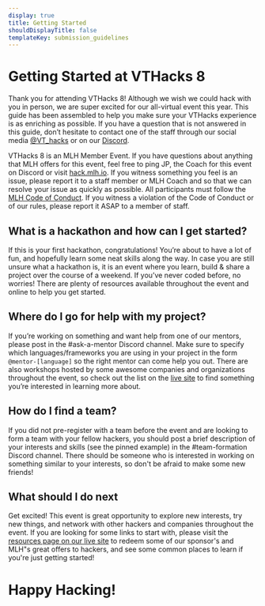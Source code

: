 ```yaml
---
display: true
title: Getting Started
shouldDisplayTitle: false
templateKey: submission_guidelines
---
```

# Getting Started at VTHacks 8

Thank you for attending VTHacks 8! Although we wish we could hack with you in person, we are super excited for our all-virtual event this year. This guide has been assembled to help you make sure your VTHacks experience is as enriching as possible. If you have a question that is not answered in this guide, don’t hesitate to contact one of the staff through our social media [@VT_hacks](https://twitter.com/VT_Hacks) or on our [Discord](https://discord.gg/qRGP9RmPCc).

VTHacks 8 is an MLH Member Event. If you have questions about anything that MLH offers for this event, feel free to ping JP, the Coach for this event on Discord or visit [hack.mlh.io](http://hack.mlh.io/).  If you witness something you feel is an issue, please report it to a staff member or MLH Coach and so that we can resolve your issue as quickly as possible. All participants must follow the [MLH Code of Conduct](https://static.mlh.io/docs/mlh-code-of-conduct.pdf). If you witness a violation of the Code of Conduct or of our rules, please report it ASAP to a member of staff.

## What is a hackathon and how can I get started?

If this is your first hackathon, congratulations! You’re about to have a lot of fun, and hopefully learn some neat skills along the way. In case you are still unsure what a hackathon is, it is an event where you learn, build & share a project over the course of a weekend. If you’ve never coded before, no worries! There are plenty of resources available throughout the event and online to help you get started.

## **Where do I go for help with my project?**

If you’re working on something and want help from one of our mentors, please post in the #ask-a-mentor Discord channel. Make sure to specify which languages/frameworks you are using in your project in the form `@mentor-[language]` so the right mentor can come help you out. There are also workshops hosted by some awesome companies and organizations throughout the event, so check out the list on the [live site](http://live.vthacks.com/) to find something you’re interested in learning more about.

## **How do I find a team?**

If you did not pre-register with a team before the event and are looking to form a team with your fellow hackers, you should post a brief description of your interests and skills (see the pinned example) in the #team-formation Discord channel. There should be someone who is interested in working on something similar to your interests, so don't be afraid to make some new friends!

## What should I do next

Get excited! This event is great opportunity to explore new interests, try new things, and network with other hackers and companies throughout the event. If you are looking for some links to start with, please visit the [resources page on our live site](https://live.vthacks.com/resources/) to redeem some of our sponsor's and MLH"s great offers to hackers, and see some common places to learn if you're just getting started! 

# Happy Hacking!